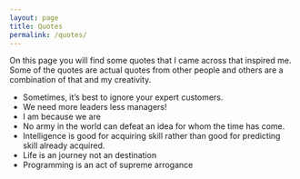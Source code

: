 ```yaml
---
layout: page
title: Quotes
permalink: /quotes/
---
```


On this page you will find some quotes that I came across that inspired me. Some of the quotes are actual quotes from other people and others are a combination of that and my creativity.

* Sometimes, it’s best to ignore your expert customers.
* We need more leaders less managers!
* I am because we are
* No army in the world can defeat an idea for whom the time has come.
* Intelligence is good for acquiring skill rather than good for predicting skill already acquired.
* Life is an journey not an destination
* Programming is an act of supreme arrogance